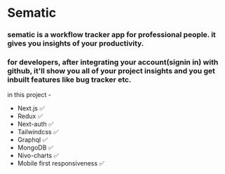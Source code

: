 # Sematic

### sematic is a workflow tracker app for professional people. it gives you insights of your productivity.

### for developers, after integrating your account(signin in) with github, it'll show you all of your project insights and you get inbuilt features like bug tracker etc.

in this project -

- Next.js ✅
- Redux ✅
- Next-auth ✅
- Tailwindcss ✅
- Graphql ✅
- MongoDB ✅
- Nivo-charts ✅
- Mobile first responsiveness ✅
